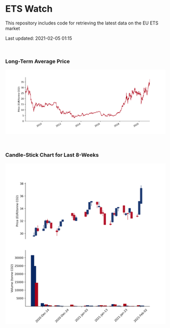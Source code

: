 # ETS Watch

This repository includes code for retrieving the latest data on the EU ETS market

Last updated: 2021-02-05 01:15

<br>

### Long-Term Average Price

![Long-term average](img/long_term_avg.png)

<br>

### Candle-Stick Chart for Last 8-Weeks

![Open, High, Low, Close & Volume](img/ohlc_vol.png)
